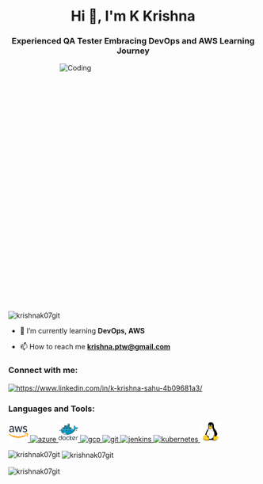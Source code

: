 <h1 align="center">Hi 👋, I'm K Krishna</h1>
<h3 align="center">Experienced QA Tester Embracing DevOps and AWS Learning Journey</h3> 
<img align="right" alt="Coding" width="400" height="500" src="https://mir-s3-cdn-cf.behance.net/project_modules/1400/d2440d60686353.5a55f5a4aacfe.gif">

<p align="left"> <img src="https://komarev.com/ghpvc/?username=krishnak07git&label=Profile%20views&color=0e75b6&style=flat" alt="krishnak07git" /> </p>

- 🌱 I’m currently learning **DevOps, AWS**

- 📫 How to reach me **krishna.ptw@gmail.com**

<h3 align="left">Connect with me:</h3>
<p align="left">
<a href="https://linkedin.com/in/https://www.linkedin.com/in/k-krishna-sahu-4b09681a3/" target="blank"><img align="center" src="https://raw.githubusercontent.com/rahuldkjain/github-profile-readme-generator/master/src/images/icons/Social/linked-in-alt.svg" alt="https://www.linkedin.com/in/k-krishna-sahu-4b09681a3/" height="30" width="40" /></a>
</p>

<h3 align="left">Languages and Tools:</h3>
<p align="left"> <a href="https://aws.amazon.com" target="_blank" rel="noreferrer"> <img src="https://raw.githubusercontent.com/devicons/devicon/master/icons/amazonwebservices/amazonwebservices-original-wordmark.svg" alt="aws" width="40" height="40"/> </a> <a href="https://azure.microsoft.com/en-in/" target="_blank" rel="noreferrer"> <img src="https://www.vectorlogo.zone/logos/microsoft_azure/microsoft_azure-icon.svg" alt="azure" width="40" height="40"/> </a> <a href="https://www.docker.com/" target="_blank" rel="noreferrer"> <img src="https://raw.githubusercontent.com/devicons/devicon/master/icons/docker/docker-original-wordmark.svg" alt="docker" width="40" height="40"/> </a> <a href="https://cloud.google.com" target="_blank" rel="noreferrer"> <img src="https://www.vectorlogo.zone/logos/google_cloud/google_cloud-icon.svg" alt="gcp" width="40" height="40"/> </a> <a href="https://git-scm.com/" target="_blank" rel="noreferrer"> <img src="https://www.vectorlogo.zone/logos/git-scm/git-scm-icon.svg" alt="git" width="40" height="40"/> </a> <a href="https://www.jenkins.io" target="_blank" rel="noreferrer"> <img src="https://www.vectorlogo.zone/logos/jenkins/jenkins-icon.svg" alt="jenkins" width="40" height="40"/> </a> <a href="https://kubernetes.io" target="_blank" rel="noreferrer"> <img src="https://www.vectorlogo.zone/logos/kubernetes/kubernetes-icon.svg" alt="kubernetes" width="40" height="40"/> </a> <a href="https://www.linux.org/" target="_blank" rel="noreferrer"> <img src="https://raw.githubusercontent.com/devicons/devicon/master/icons/linux/linux-original.svg" alt="linux" width="40" height="40"/> </a> </p>

<p><img align="left" src="https://github-readme-stats.vercel.app/api/top-langs?username=krishnak07git&show_icons=true&locale=en&layout=compact" alt="krishnak07git" /></p>

<p>&nbsp;<img align="center" src="https://github-readme-stats.vercel.app/api?username=krishnak07git&show_icons=true&locale=en" alt="krishnak07git" /></p>

<p><img align="center" src="https://github-readme-streak-stats.herokuapp.com/?user=krishnak07git&" alt="krishnak07git" /></p>
